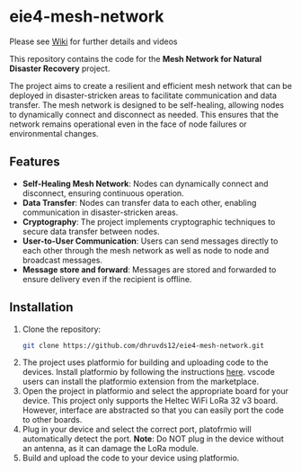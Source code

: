 # eie4-mesh-network

Please see [Wiki](https://github.com/dhruvds12/eie4-mesh-network/wiki) for further details and videos

This repository contains the code for the **Mesh Network for Natural Disaster Recovery** project. 

The project aims to create a resilient and efficient mesh network that can be deployed in disaster-stricken areas to facilitate communication and data transfer.
The mesh network is designed to be self-healing, allowing nodes to dynamically connect and disconnect as needed. This ensures that the network remains operational even in the face of node failures or environmental changes.


## Features 
- **Self-Healing Mesh Network**: Nodes can dynamically connect and disconnect, ensuring continuous operation.
- **Data Transfer**: Nodes can transfer data to each other, enabling communication in disaster-stricken areas.
- **Cryptography**: The project implements cryptographic techniques to secure data transfer between nodes.
- **User-to-User Communication**: Users can send messages directly to each other through the mesh network as well as node to node and broadcast messages.
- **Message store and forward**: Messages are stored and forwarded to ensure delivery even if the recipient is offline.

## Installation
1. Clone the repository:
   ```bash
   git clone https://github.com/dhruvds12/eie4-mesh-network.git
   ```
2. The project uses platformio for building and uploading code to the devices. 
   Install platformio by following the instructions [here](https://docs.platformio.org/en/latest/core/installation.html). vscode users can install the platformio extension from the marketplace.
3. Open the project in platformio and select the appropriate board for your device. This project only supports the Heltec WiFi LoRa 32 v3 board. However, interface are abstracted so that you can easily port the code to other boards.
4. Plug in your device and select the correct port, platofrmio will automatically detect the port. 
**Note**: Do NOT plug in the device without an antenna, as it can damage the LoRa module.
5. Build and upload the code to your device using platformio.
